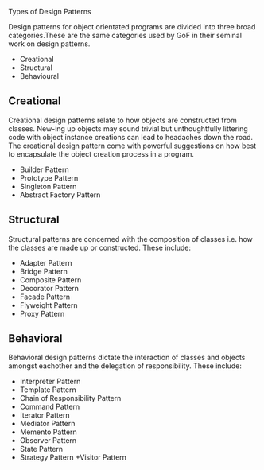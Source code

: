 Types of Design Patterns

Design patterns for object orientated programs are divided into three broad categories.These are the same categories used by GoF in their seminal work on design patterns.

- Creational
- Structural
- Behavioural

## Creational
Creational design patterns relate to how objects are constructed from classes. New-ing up objects may sound trivial but unthoughtfully littering code with object instance creations can lead to headaches down the road. The creational design pattern come with powerful suggestions on how best to encapsulate the object creation process in a program.

+ Builder Pattern
+ Prototype Pattern
+ Singleton Pattern
+ Abstract Factory Pattern

## Structural
Structural patterns are concerned with the composition of classes i.e. how the classes are made up or constructed. These include:

+ Adapter Pattern
+ Bridge Pattern
+ Composite Pattern
+ Decorator Pattern
+ Facade Pattern
+ Flyweight Pattern
+ Proxy Pattern

## Behavioral
Behavioral design patterns dictate the interaction of classes and objects amongst eachother and the delegation of responsibility. These include:

+ Interpreter Pattern
+ Template Pattern
+ Chain of Responsibility Pattern
+ Command Pattern
+ Iterator Pattern
+ Mediator Pattern
+ Memento Pattern
+ Observer Pattern
+ State Pattern
+ Strategy Pattern
+Visitor Pattern

